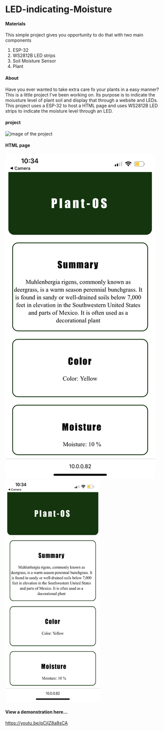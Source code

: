 # LED-indicating-Moisture

#### Materials
This simple project gives you opportunity to do that with two main components 
  1. ESP-32
  2. WS2812B LED strips
  3. Soil Moisture Sensor
  4. Plant
 

#### About
Have you ever wanted to take extra care fo your plants in a easy manner? This is a little project I've been working on. Its purpose is to indicate the moiusture level of plant soil and display that through a website and LEDs. This project uses a ESP-32 to host a HTML page and uses WS2812B LED strips to indicate the moisture level through an LED. 

#### project

<img src="images/IMG_3326.PNG" alt="image of the project">

#### HTML page
![This is an image](images/IMG_3170.PNG )
<img src="images/IMG_3170.PNG " alt="image of the HTML page" width="300" height="700">


#### View a demonstration here...
https://youtu.be/pCjIZ8a8sCA
